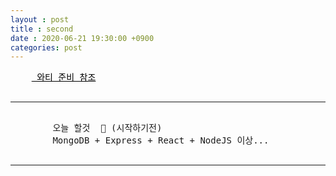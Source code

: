 ```yaml
---
layout : post
title : second
date : 2020-06-21 19:30:00 +0900
categories: post
---
```



<body onmouseover="myFunction()">
    <div>
    <pre onload="Onload()" id="randomClass">
    <a style="color:black" href="https://wati2.github.io/2020/06/16/2ndProject01.html"> 와티 준비 참조</a>
        <hr>
        오늘 할것  🚩 (시작하기전)
        MongoDB + Express + React + NodeJS 이상...
        <hr>
    </pre>
    </div>
</body>

<script type="text/javascript">
    function myFunction(){
        var colorCode = "#" + Math.round(Math.random() * 0xffffff).toString(16);

        document.getElementById("randomClass").style.color = colorCode;
    }
</script>

